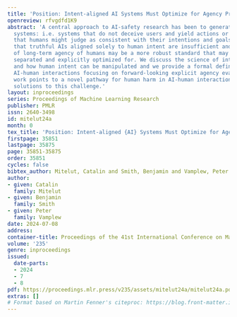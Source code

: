 ```yaml
---
title: 'Position: Intent-aligned AI Systems Must Optimize for Agency Preservation'
openreview: rfvgdfd1K9
abstract: 'A central approach to AI-safety research has been to generate aligned AI
  systems: i.e. systems that do not deceive users and yield actions or recommendations
  that humans might judge as consistent with their intentions and goals. Here we argue
  that truthful AIs aligned solely to human intent are insufficient and that preservation
  of long-term agency of humans may be a more robust standard that may need to be
  separated and explicitly optimized for. We discuss the science of intent and control
  and how human intent can be manipulated and we provide a formal definition of agency-preserving
  AI-human interactions focusing on forward-looking explicit agency evaluations. Our
  work points to a novel pathway for human harm in AI-human interactions and proposes
  solutions to this challenge.'
layout: inproceedings
series: Proceedings of Machine Learning Research
publisher: PMLR
issn: 2640-3498
id: mitelut24a
month: 0
tex_title: 'Position: Intent-aligned {AI} Systems Must Optimize for Agency Preservation'
firstpage: 35851
lastpage: 35875
page: 35851-35875
order: 35851
cycles: false
bibtex_author: Mitelut, Catalin and Smith, Benjamin and Vamplew, Peter
author:
- given: Catalin
  family: Mitelut
- given: Benjamin
  family: Smith
- given: Peter
  family: Vamplew
date: 2024-07-08
address:
container-title: Proceedings of the 41st International Conference on Machine Learning
volume: '235'
genre: inproceedings
issued:
  date-parts:
  - 2024
  - 7
  - 8
pdf: https://proceedings.mlr.press/v235/assets/mitelut24a/mitelut24a.pdf
extras: []
# Format based on Martin Fenner's citeproc: https://blog.front-matter.io/posts/citeproc-yaml-for-bibliographies/
---
```

